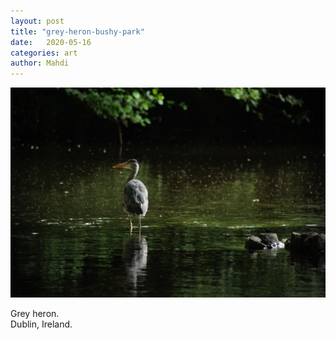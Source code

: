 ```yaml
---
layout: post
title: "grey-heron-bushy-park"
date:   2020-05-16
categories: art
author: Mahdi
---
```


![grey-heron-bushy-park](/img/arts/grey-heron-bushy-park.jpg)

<span class='image-details'>
Grey heron.<br/>
Dublin, Ireland.
</span>
